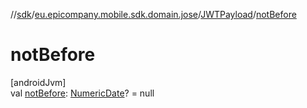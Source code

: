 //[sdk](../../../index.md)/[eu.epicompany.mobile.sdk.domain.jose](../index.md)/[JWTPayload](index.md)/[notBefore](not-before.md)

# notBefore

[androidJvm]\
val [notBefore](not-before.md): [NumericDate](../-numeric-date/index.md)? = null
